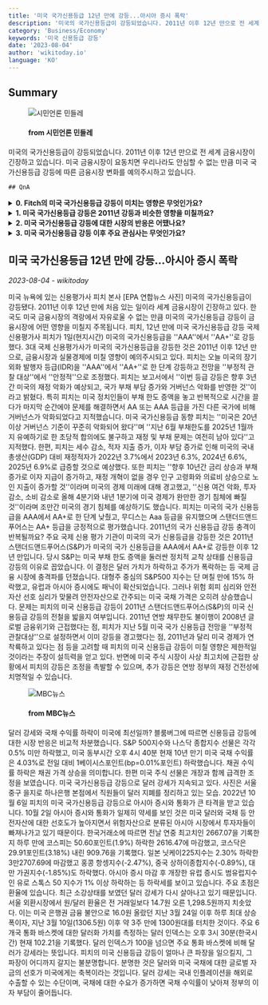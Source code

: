 ```yaml
---
title: '미국 국가신용등급 12년 만에 강등...아시아 증시 폭락'
description: '미국의 국가신용등급이 강등되었습니다. 2011년 이후 12년 만으로 전 세계 금융시장이 긴장하고 있습니다. 미국 금융시장이 요동치면 우리나라도 안심할 수 없는 만큼 미국 국가신용등급 강등에 따른 금융시장 변화를 예의주시하고 있습니다.'
category: 'Business/Economy'
keywords: '미국 신용등급 강등'
date: '2023-08-04'
author: 'wikitoday.io'
language: 'KO'
---
```


## Summary



<figure>
    <img src="https://cdn.mindlenews.com/news/thumbnail/202308/4446_11292_2019_v150.jpg" alt="시민언론 민들레" />
    <figcaption>
        <h4> from 시민언론 민들레</h4>
    </figcaption>
</figure>


미국의 국가신용등급이 강등되었습니다. 2011년 이후 12년 만으로 전 세계 금융시장이 긴장하고 있습니다. 미국 금융시장이 요동치면 우리나라도 안심할 수 없는 만큼 미국 국가신용등급 강등에 따른 금융시장 변화를 예의주시하고 있습니다.


    ## QnA

    
<details>
        <summary><b>0. Fitch의 미국 국가신용등급 강등이 미치는 영향은 무엇인가요?</b></summary>
        피치의 신용등급 강등은 향후 3년간 미국의 재정 악화가 예상되고, 국가 부채 부담 증가와 거버넌스 악화를 반영한 것입니다. 3대 국제 신용평가사가 미국의 국가신용등급을 강등한 것은 2011년 이후 12년 만에 처음입니다.
    </details>
    
<details>
        <summary><b>1. 미국 국가신용등급 강등은 2011년 강등과 비슷한 영향을 미칠까요?</b></summary>
        2011년 연방 부채 한도 채무 불이행과 2008년 글로벌 금융 위기의 근접성, 그리고 지난 5월 미국의 국가 신용등급 전망을 ''부정적 관찰 대상''으로 지정하면서 이미 신용등급 강등을 경고한 바 있다는 점을 고려할 때 피치의 미국 신용등급 강등에 따른 영향은 제한적일 것이라는 주장이 설득력을 얻고 있습니다. 또한 미국 경제는 현재 연착륙하고 있습니다.
    </details>
    
<details>
        <summary><b>2. 미국 국가신용등급 강등에 대한 시장의 반응은 어땠나요?</b></summary>
        신용등급 강등에 대한 시장 반응은 비교적 차분했습니다. S&P 500 및 나스닥 종합지수 선물은 0.5% 미만 하락했고, 미국 국채 10년물 수익률은 소폭 하락했습니다. 그러나 투자자들이 안전자산 선호 현상으로 인해 위험한 아시아 시장에서 자금을 회수하면서 아시아 주식과 통화는 큰 타격을 받았습니다.
    </details>
    
<details>
        <summary><b>3. 미국 국가신용등급 강등 이후 주요 관심사는 무엇인가요?</b></summary>
        최근 소강상태를 보였던 달러 강세가 다시 회복되고 있기 때문에 주요 초점은 환율에 맞춰져 있습니다. 달러 강세는 국내 인플레이션을 해외로 수출하는 데 도움이 될 수 있으며, 미국 국채에 대한 수요가 증가하면 국채 금리가 낮아져 정부의 이자 부담이 줄어듭니다.
    </details>
    


## 미국 국가신용등급 12년 만에 강등...아시아 증시 폭락

_2023-08-04 - wikitoday_

미국 뉴욕에 있는 신용평가사 피치 본사 [EPA 연합뉴스 사진] 미국의 국가신용등급이 강등됐다. 2011년 이후 12년 만에 처음 있는 일이라 세계 금융시장이 긴장하고 있다. 한국도 미국 금융시장의 격랑에서 자유로울 수 없는 만큼 미국의 국가신용등급 강등이 금융시장에 어떤 영향을 미칠지 주목됩니다. 피치, 12년 만에 미국 국가신용등급 강등 국제신용평가사 피치가 1일(현지시간) 미국의 국가신용등급을 ''AAA''에서 ''AA+''로 강등했다. 3대 국제 신용평가사가 미국의 국가신용등급을 강등한 것은 2011년 이후 12년 만으로, 금융시장과 실물경제에 미칠 영향이 예의주시되고 있다. 피치는 오늘 미국의 장기 외화 발행자 등급(IDR)을 ''AAA''에서 ''AA+''로 한 단계 강등하고 전망을 ''부정적 관찰 대상''에서 ''안정적''으로 조정했다. 피치는 보고서에서 ''이번 등급 강등은 향후 3년간 미국의 재정 악화가 예상되고, 국가 부채 부담 증가와 거버넌스 악화를 반영한 것''이라고 밝혔다. 특히 피치는 미국 정치인들이 부채 한도 증액을 놓고 반복적으로 시간을 끌다가 마지막 순간에야 문제를 해결하면서 AA 또는 AAA 등급을 가진 다른 국가에 비해 거버넌스가 악화되었다고 지적했습니다. 미국 국가신용등급 동향 피치는 ''미국은 20년 이상 거버넌스 기준이 꾸준히 악화되어 왔다''며 ''지난 6월 부채한도를 2025년 1월까지 유예하기로 한 초당적 합의에도 불구하고 재정 및 부채 문제는 여전히 남아 있다''고 지적했다. 한편, 피치는 세수 감소, 적자 지출 증가, 이자 부담 증가로 인해 미국의 국내총생산(GDP) 대비 재정적자가 2022년 3.7%에서 2023년 6.3%, 2024년 6.6%, 2025년 6.9%로 급증할 것으로 예상했다. 또한 피치는 ''향후 10년간 금리 상승과 부채 증가로 이자 지급이 증가하고, 재정 개혁이 없을 경우 인구 고령화와 의료비 상승으로 노인 지출이 증가할 것''이라며 미국의 경제 미래에 대해 경고했고, ''신용 여건 악화, 투자 감소, 소비 감소로 올해 4분기와 내년 1분기에 미국 경제가 완만한 경기 침체에 빠질 것''이라며 조만간 미국의 경기 침체를 예상하기도 했습니다. 피치는 미국의 국가 신용등급을 AAA에서 AA+로 한 단계 낮췄고, 무디스는 Aaa 등급을 유지했으며 스탠더드앤드푸어스는 AA+ 등급을 긍정적으로 평가했습니다. 2011년의 국가 신용등급 강등 충격이 반복될까요? 주요 국제 신용 평가 기관이 미국의 국가 신용등급을 강등한 것은 2011년 스탠더드앤드푸어스(S&P)가 미국의 국가 신용등급을 AAA에서 AA+로 강등한 이후 12년 만입니다. 당시 S&P는 미국 부채 한도 증액을 둘러싼 정치적 교착 상태를 신용등급 강등의 이유로 꼽았습니다. 이 결정은 달러 가치가 하락하고 주가가 폭락하는 등 국제 금융 시장에 충격파를 던졌습니다. 대형주 중심의 S&P500 지수는 단 며칠 만에 15% 하락했고, 유럽과 아시아 증시에도 패닉이 확산되었습니다. 그러나 위험 회피 심리와 안전자산 선호 심리가 맞물려 안전자산으로 간주되는 미국 국채 가격은 오히려 상승했습니다. 문제는 피치의 미국 신용등급 강등이 2011년 스탠더드앤드푸어스(S&P)의 미국 신용등급 강등의 전철을 밟을지 여부입니다. 2011년 연방 채무한도 불이행이 2008년 글로벌 금융위기와 근접했다는 점, 피치가 지난 5월 미국 국가 신용등급 전망을 ''부정적 관찰대상''으로 설정하면서 이미 강등을 경고했다는 점, 2011년과 달리 미국 경제가 연착륙하고 있다는 점 등을 고려할 때 피치의 미국 신용등급 강등이 미칠 영향은 제한적일 것이라는 주장이 설득력을 얻고 있다. 반면에 미국 주식 시장이 사상 최고치에 근접한 상황에서 피치의 강등은 조정을 촉발할 수 있으며, 추가 강등은 연방 정부의 재정 건전성에 치명적일 수 있습니다.


<figure>
    <img src="https://image.imnews.imbc.com/replay/2023/nw930/article/__icsFiles/afieldfile/2023/08/03/0930_20230803_093536_1_4_Large.jpg" alt="MBC뉴스" />
    <figcaption>
        <h4> from MBC뉴스</h4>
    </figcaption>
</figure>


달러 강세와 국채 수익률 하락이 미국에 최선일까? 블룸버그에 따르면 신용등급 강등에 대한 시장 반응은 비교적 차분했습니다. S&P 500지수와 나스닥 종합지수 선물은 각각 0.5% 미만 하락했고, 미국 동부시간 오후 4시 40분 현재 10년 만기 미국 국채 수익률은 4.03%로 전일 대비 1베이시스포인트(bp=0.01%포인트) 하락했습니다. 채권 수익률 하락은 채권 가격 상승을 의미합니다. 한편 미국 주식 선물은 개장과 함께 급격한 조정을 보였습니다. 미국 국가신용등급 강등으로 달러 강세가 지속되고 있다. 사진은 서울 중구 을지로 하나은행 본점에서 직원들이 달러 지폐를 정리하고 있는 모습. 2022년 10월 6일 피치의 미국 국가신용등급 강등으로 아시아 증시와 통화가 큰 타격을 받고 있습니다. 10월 2일 아시아 증시와 통화가 일제히 약세를 보인 것은 미국 달러와 국채 등 안전자산에 대한 선호도가 높아지면서 위험자산으로 분류된 아시아 시장에서 투자자들이 빠져나가고 있기 때문이다. 한국거래소에 따르면 전날 연중 최고치인 2667.07을 기록한 지 하루 만에 코스피는 50.60포인트(1.9%) 하락한 2616.47에 마감했고, 코스닥은 29.91포인트(3.18%) 내린 909.76을 기록했다. 일본 닛케이225지수는 2.30% 하락한 3만2707.69에 마감했고 홍콩 항셍지수(-2.47%), 중국 상하이종합지수(-0.89%), 대만 가권지수(-1.85%)도 하락했다. 아시아 증시 마감 후 개장한 유럽 증시도 범유럽지수인 유로 스톡스 50 지수가 1% 이상 하락하는 등 하락세를 보이고 있습니다. 주요 초점은 환율에 있습니다. 최근 소강상태를 보였던 달러 강세가 다시 살아나고 있기 때문입니다. 서울 외환시장에서 원/달러 환율은 전 거래일보다 14.7원 오른 1,298.5원까지 치솟았다. 이는 미국 은행권 금융 불안으로 16.0원 올랐던 지난 3월 24일 이후 하루 최대 상승폭이자, 지난 3월 10일(1306.5원) 이후 약 3주 만에 1300원대를 터치한 것이다. 주요 6개국 통화 바스켓에 대한 달러화 가치를 측정하는 달러 인덱스는 오후 3시 30분(한국시간) 현재 102.21을 기록했다. 달러 인덱스가 100을 넘으면 주요 통화 바스켓에 비해 달러가 강세라는 뜻입니다. 피치의 미국 신용등급 강등이 얼마나 큰 파장을 일으킬지, 그 파장이 어디까지 갈지는 불분명합니다. 분명한 것은 달러와 미국 국채에 대한 글로벌 자금의 선호가 미국에게는 축복이라는 것입니다. 달러 강세는 국내 인플레이션을 해외로 수출할 수 있는 수단이며, 국채에 대한 수요가 증가하면 국채 수익률이 낮아져 정부의 이자 부담이 줄어듭니다.
